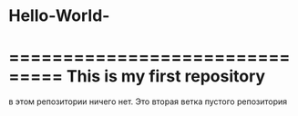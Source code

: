 # Hello-World-
===============================
This is my first repository
===============================

в этом репозитории ничего нет.
Это вторая ветка пустого репозитория
